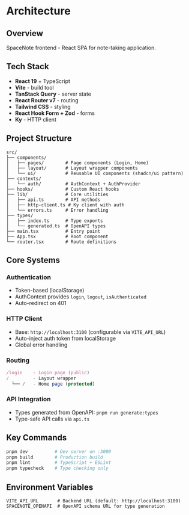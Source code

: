 # Architecture

## Overview

SpaceNote frontend - React SPA for note-taking application.

## Tech Stack

- **React 19** + TypeScript
- **Vite** - build tool
- **TanStack Query** - server state
- **React Router v7** - routing
- **Tailwind CSS** - styling
- **React Hook Form + Zod** - forms
- **Ky** - HTTP client

## Project Structure

```
src/
├── components/
│   ├── pages/        # Page components (Login, Home)
│   ├── layout/       # Layout wrapper components
│   └── ui/           # Reusable UI components (shadcn/ui pattern)
├── contexts/
│   └── auth/         # AuthContext + AuthProvider
├── hooks/            # Custom React hooks
├── lib/              # Core utilities
│   ├── api.ts        # API methods
│   ├── http-client.ts # Ky client with auth
│   └── errors.ts     # Error handling
├── types/
│   ├── index.ts      # Type exports
│   └── generated.ts  # OpenAPI types
├── main.tsx          # Entry point
├── App.tsx           # Root component
└── router.tsx        # Route definitions
```

## Core Systems

### Authentication

- Token-based (localStorage)
- AuthContext provides `login`, `logout`, `isAuthenticated`
- Auto-redirect on 401

### HTTP Client

- Base: `http://localhost:3100` (configurable via `VITE_API_URL`)
- Auto-inject auth token from localStorage
- Global error handling

### Routing

```typescript
/login    - Login page (public)
/         - Layout wrapper
  └── /   - Home page (protected)
```

### API Integration

- Types generated from OpenAPI: `pnpm run generate:types`
- Type-safe API calls via `api.ts`

## Key Commands

```bash
pnpm dev          # Dev server on :3000
pnpm build        # Production build
pnpm lint         # TypeScript + ESLint
pnpm typecheck    # Type checking only
```

## Environment Variables

```
VITE_API_URL       # Backend URL (default: http://localhost:3100)
SPACENOTE_OPENAPI  # OpenAPI schema URL for type generation
```

